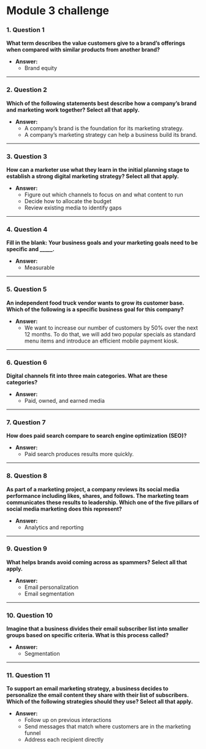 # Module 3 challenge

### 1. **Question 1**  
**What term describes the value customers give to a brand’s offerings when compared with similar products from another brand?**

- **Answer:**  
  - Brand equity

---

### 2. **Question 2**  
**Which of the following statements best describe how a company’s brand and marketing work together? Select all that apply.**

- **Answer:**  
  - A company’s brand is the foundation for its marketing strategy.  
  - A company’s marketing strategy can help a business build its brand.

---

### 3. **Question 3**  
**How can a marketer use what they learn in the initial planning stage to establish a strong digital marketing strategy? Select all that apply.**

- **Answer:**  
  - Figure out which channels to focus on and what content to run  
  - Decide how to allocate the budget  
  - Review existing media to identify gaps

---

### 4. **Question 4**  
**Fill in the blank: Your business goals and your marketing goals need to be specific and _____.**

- **Answer:**  
  - Measurable

---

### 5. **Question 5**  
**An independent food truck vendor wants to grow its customer base. Which of the following is a specific business goal for this company?**

- **Answer:**  
  - We want to increase our number of customers by 50% over the next 12 months. To do that, we will add two popular specials as standard menu items and introduce an efficient mobile payment kiosk.

---

### 6. **Question 6**  
**Digital channels fit into three main categories. What are these categories?**

- **Answer:**  
  - Paid, owned, and earned media

---

### 7. **Question 7**  
**How does paid search compare to search engine optimization (SEO)?**

- **Answer:**  
  - Paid search produces results more quickly.

---

### 8. **Question 8**  
**As part of a marketing project, a company reviews its social media performance including likes, shares, and follows. The marketing team communicates these results to leadership. Which one of the five pillars of social media marketing does this represent?**

- **Answer:**  
  - Analytics and reporting

---

### 9. **Question 9**  
**What helps brands avoid coming across as spammers? Select all that apply.**

- **Answer:**  
  - Email personalization  
  - Email segmentation

---

### 10. **Question 10**  
**Imagine that a business divides their email subscriber list into smaller groups based on specific criteria. What is this process called?**

- **Answer:**  
  - Segmentation

---

### 11. **Question 11**  
**To support an email marketing strategy, a business decides to personalize the email content they share with their list of subscribers. Which of the following strategies should they use? Select all that apply.**

- **Answer:**  
  - Follow up on previous interactions  
  - Send messages that match where customers are in the marketing funnel  
  - Address each recipient directly
